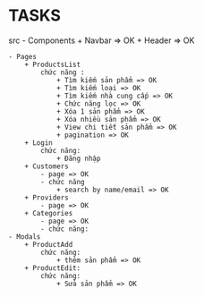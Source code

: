 

# TASKS
src
    - Components
        + Navbar => OK
        + Header => OK
    

    - Pages
        + ProductsList
            chức năng :
                + Tìm kiếm sản phẩm => OK
                + Tìm kiếm loại => OK
                + Tìm kiếm nhà cung cấp => OK
                + Chức năng lọc => OK
                + Xóa 1 sản phẩm => OK
                + Xóa nhiều sản phẩm => OK
                + View chi tiết sản phẩm => OK
                + pagination => OK
        + Login
            chức năng:
                + Đăng nhập
        + Customers
            - page => OK
            - chức năng
                + search by name/email => OK
        + Providers
            - page => OK
        + Categories
            - page => OK
            - chức năng:
    - Modals
        + ProductAdd 
            chức năng:
                + thêm sản phẩm => OK
        + ProductEdit:
            chức năng:
                + Sửa sản phẩm => OK
      

                

       
